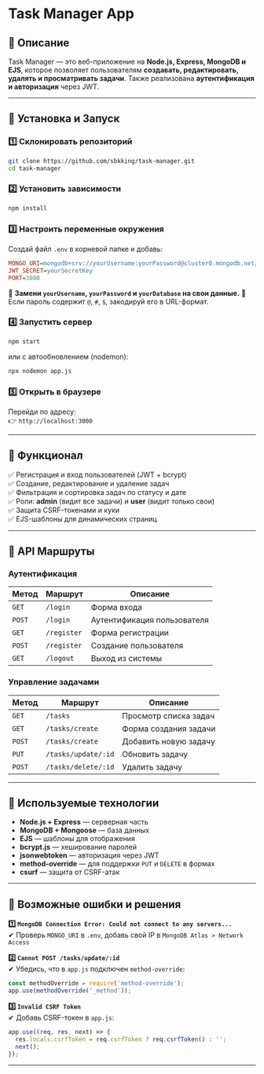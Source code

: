 # Task Manager App

## 📌 Описание
Task Manager — это веб-приложение на **Node.js, Express, MongoDB и EJS**, которое позволяет пользователям **создавать, редактировать, удалять и просматривать задачи**. Также реализована **аутентификация и авторизация** через JWT.

---

## 🚀 Установка и Запуск

### 1️⃣ Склонировать репозиторий
```sh
git clone https://github.com/sbkking/task-manager.git
cd task-manager
```

### 2️⃣ Установить зависимости
```sh
npm install
```

### 3️⃣ Настроить переменные окружения
Создай файл `.env` в корневой папке и добавь:
```ini
MONGO_URI=mongodb+srv://yourUsername:yourPassword@cluster0.mongodb.net/yourDatabase?retryWrites=true&w=majority
JWT_SECRET=yourSecretKey
PORT=3000
```
🔹 **Замени `yourUsername`, `yourPassword` и `yourDatabase` на свои данные.**
🔹 Если пароль содержит `@`, `#`, `$`, закодируй его в URL-формат.

### 4️⃣ Запустить сервер
```sh
npm start
```
или с автообновлением (nodemon):
```sh
npx nodemon app.js
```

### 5️⃣ Открыть в браузере
Перейди по адресу:  
👉 `http://localhost:3000`

---

## 📌 Функционал
✅ Регистрация и вход пользователей (JWT + bcrypt)  
✅ Создание, редактирование и удаление задач  
✅ Фильтрация и сортировка задач по статусу и дате  
✅ Роли: **admin** (видит все задачи) и **user** (видит только свои)  
✅ Защита CSRF-токенами и куки  
✅ EJS-шаблоны для динамических страниц  

---

## 📌 API Маршруты

### **Аутентификация**
| Метод | Маршрут      | Описание |
|--------|------------|----------|
| `GET`  | `/login`   | Форма входа |
| `POST` | `/login`   | Аутентификация пользователя |
| `GET`  | `/register` | Форма регистрации |
| `POST` | `/register` | Создание пользователя |
| `GET`  | `/logout`  | Выход из системы |

### **Управление задачами**
| Метод  | Маршрут              | Описание |
|--------|----------------------|----------|
| `GET`  | `/tasks`             | Просмотр списка задач |
| `GET`  | `/tasks/create`      | Форма создания задачи |
| `POST` | `/tasks/create`      | Добавить новую задачу |
| `PUT`  | `/tasks/update/:id`  | Обновить задачу |
| `POST` | `/tasks/delete/:id`  | Удалить задачу |

---

## 📌 Используемые технологии
- **Node.js + Express** — серверная часть
- **MongoDB + Mongoose** — база данных
- **EJS** — шаблоны для отображения
- **bcrypt.js** — хеширование паролей
- **jsonwebtoken** — авторизация через JWT
- **method-override** — для поддержки `PUT` и `DELETE` в формах
- **csurf** — защита от CSRF-атак

---

## 📌 Возможные ошибки и решения
**1️⃣ `MongoDB Connection Error: Could not connect to any servers...`**  
✔ Проверь `MONGO_URI` в `.env`, добавь свой IP в `MongoDB Atlas > Network Access`

**2️⃣ `Cannot POST /tasks/update/:id`**  
✔ Убедись, что в `app.js` подключен `method-override`:
```js
const methodOverride = require('method-override');
app.use(methodOverride('_method'));
```

**3️⃣ `Invalid CSRF Token`**  
✔ Добавь CSRF-токен в `app.js`:
```js
app.use((req, res, next) => {
  res.locals.csrfToken = req.csrfToken ? req.csrfToken() : '';
  next();
});
```

---

